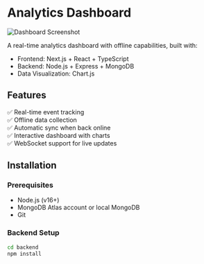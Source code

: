 # Analytics Dashboard

![Dashboard Screenshot](./screenshots/dashboard.png) <!-- Add a screenshot later -->

A real-time analytics dashboard with offline capabilities, built with:
- Frontend: Next.js + React + TypeScript
- Backend: Node.js + Express + MongoDB
- Data Visualization: Chart.js

## Features

✅ Real-time event tracking  
✅ Offline data collection  
✅ Automatic sync when back online  
✅ Interactive dashboard with charts  
✅ WebSocket support for live updates  

## Installation

### Prerequisites
- Node.js (v16+)
- MongoDB Atlas account or local MongoDB
- Git

### Backend Setup
```bash
cd backend
npm install
